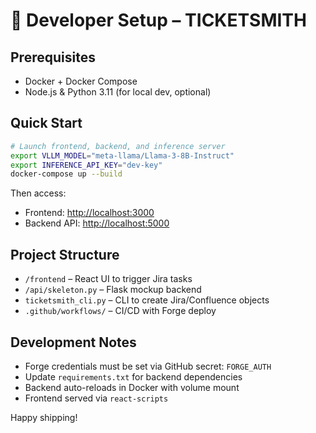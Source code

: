 # 🚀 Developer Setup – TICKETSMITH

## Prerequisites
- Docker + Docker Compose
- Node.js & Python 3.11 (for local dev, optional)

## Quick Start

```bash
# Launch frontend, backend, and inference server
export VLLM_MODEL="meta-llama/Llama-3-8B-Instruct"
export INFERENCE_API_KEY="dev-key"
docker-compose up --build
```

Then access:
- Frontend: [http://localhost:3000](http://localhost:3000)
- Backend API: [http://localhost:5000](http://localhost:5000)

## Project Structure

- `/frontend` – React UI to trigger Jira tasks
- `/api/skeleton.py` – Flask mockup backend
- `ticketsmith_cli.py` – CLI to create Jira/Confluence objects
- `.github/workflows/` – CI/CD with Forge deploy

## Development Notes

- Forge credentials must be set via GitHub secret: `FORGE_AUTH`
- Update `requirements.txt` for backend dependencies
- Backend auto-reloads in Docker with volume mount
- Frontend served via `react-scripts`

Happy shipping!
